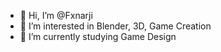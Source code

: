 - 👋 Hi, I’m @Fxnarji
- 👀 I’m interested in Blender, 3D, Game Creation
- 🌱 I’m currently studying Game Design

<!---
Fxnarji/Fxnarji is a ✨ special ✨ repository because its `README.md` (this file) appears on your GitHub profile.
You can click the Preview link to take a look at your changes.
--->
